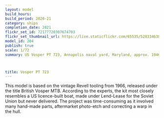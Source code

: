 ```yaml
---
layout: model
build_hours: 
build_period: 2020-21
category: ships
completion_date: 2021
flickr_set_id: 72177720307674703
flickr_set_thumbnail_url: https://live.staticflickr.com/65535/52833463809_09416b0a62_m.jpg
model_id: 204
publish: true
scale: 1/72
summary: US Vosper PT 723, Annapolis naval yard, Maryland, approx. 1946



title: Vosper PT 723
---
```


This model is based on the vintage Revell tooling from 1966, released under the title British Vosper MTB. According to the experts, the kit most closely resembles a US licence-built boat, made under Lend-Lease for the Soviet Union but never delivered. The project was time-consuming as it involved many hand-made parts, aftermarket photo-etch and correcting a warp in the hull.
